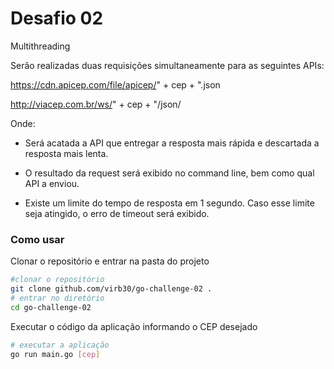 # Desafio 02

Multithreading

Serão realizadas duas requisições simultaneamente para as seguintes APIs:

https://cdn.apicep.com/file/apicep/" + cep + ".json

http://viacep.com.br/ws/" + cep + "/json/

Onde: 

- Será acatada a API que entregar a resposta mais rápida e descartada a resposta mais lenta.

- O resultado da request será exibido no command line, bem como qual API a enviou.

- Existe um limite do tempo de resposta em 1 segundo. Caso esse limite seja atingido, o erro de timeout será exibido.

### Como usar

Clonar o repositório e entrar na pasta do projeto

```bash
#clonar o repositório
git clone github.com/virb30/go-challenge-02 .
# entrar no diretório
cd go-challenge-02
```

Executar o código da aplicação informando o CEP desejado

```bash
# executar a aplicação
go run main.go [cep]
```
